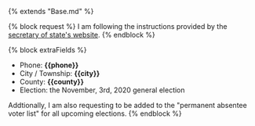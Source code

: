 {% extends "Base.md" %}

{% block request %}
I am following the instructions provided by the [secretary of state's website](https://www.michigan.gov/sos/0,4670,7-127-1633_8716_8728-21037--,00.html).
{% endblock %}

{% block extraFields %}
- Phone: **{{phone}}**
- City / Township: **{{city}}**
- County: **{{county}}**
- Election: the November, 3rd, 2020 general election

Addtionally, I am also requesting to be added to the "permanent absentee voter list" for all upcoming elections.
{% endblock %}
